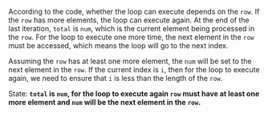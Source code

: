 According to the code, whether the loop can execute depends on the `row`. If the `row` has more elements, the loop can execute again. At the end of the last iteration, `total` is `num`, which is the current element being processed in the `row`. For the loop to execute one more time, the next element in the `row` must be accessed, which means the loop will go to the next index. 

Assuming the `row` has at least one more element, the `num` will be set to the next element in the `row`. If the current index is `i`, then for the loop to execute again, we need to ensure that `i` is less than the length of the `row`.

State: **`total` is `num`, for the loop to execute again `row` must have at least one more element and `num` will be the next element in the `row`.**